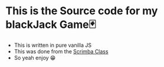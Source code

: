 # This is the Source code for my blackJack Game🃏
* This is written in pure vanilla JS 
* This was done from the [Scrimba Class](https://scrimba.com)
* So yeah enjoy 😁
